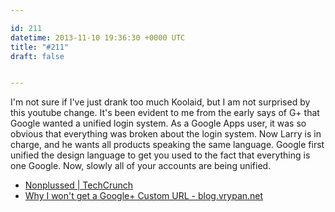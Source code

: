 ```yaml
---

id: 211
datetime: 2013-11-10 19:36:30 +0000 UTC
title: "#211"
draft: false


---
```


I'm not sure if I've just drank too much Koolaid, but I am not surprised by this youtube change. It's been evident to me from the early says of G+ that Google wanted a unified login system. As a Google Apps user, it was so obvious that everything was broken about the login system. Now Larry is in charge, and he wants all products speaking the same language. Google first unified the design language to get you used to the fact that everything is one Google. Now, slowly all of your accounts are being unified. 

 
 * [Nonplussed | TechCrunch](http://techcrunch.com/2013/11/10/nonplussed/)
 * [Why I won't get a Google+ Custom URL - blog.vrypan.net](http://blog.vrypan.net/2013/11/08/why-i-wont-use-a-gplus-custom-url/)


